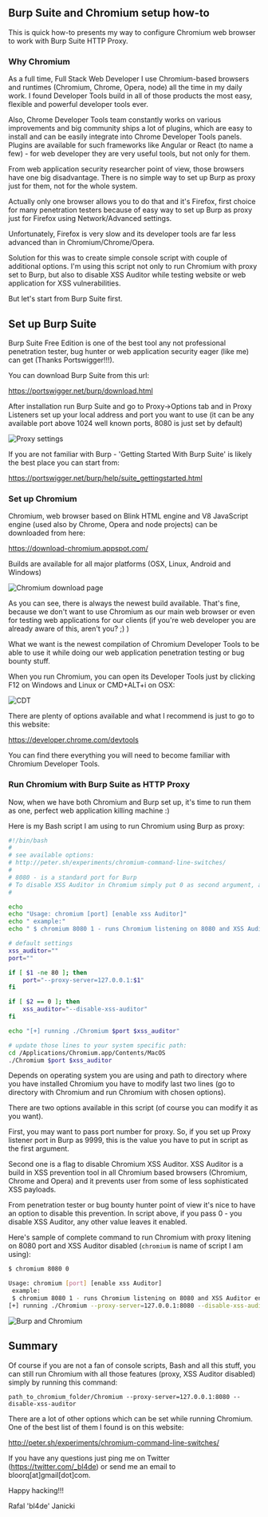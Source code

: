 ## Burp Suite and Chromium setup how-to

This is quick how-to presents my way to configure Chromium web browser to work with Burp Suite HTTP Proxy.

### Why Chromium

As a full time, Full Stack Web Developer I use Chromium-based browsers and runtimes (Chromium, Chrome, Opera, node) all the time in my daily work. I found Developer Tools build in all of those products the most easy, flexible and powerful developer tools ever.  

Also, Chrome Developer Tools team constantly works on various improvements and big community ships a lot of plugins, which are easy to install and can be easily integrate into Chrome Developer Tools panels. Plugins are available for such frameworks like Angular or React (to name a few) - for web developer they are very useful tools, but not only for them.

From web application security researcher point of view, those browsers have one big disadvantage. There is no simple way to set up Burp as proxy just for them, not for the whole system.

Actually only one browser allows you to do that and it's Firefox, first choice for many penetration testers because of easy way to set up Burp as proxy just for Firefox using Network/Advanced settings. 

Unfortunately, Firefox is very slow and its developer tools are far less advanced than in Chromium/Chrome/Opera.

Solution for this was to create simple console script with couple of additional options. I'm using this script not only to run Chromium with proxy set to Burp, but also to disable XSS Auditor while testing website or web application for XSS vulnerabilities.

But let's start from Burp Suite first.

## Set up Burp Suite

Burp Suite Free Edition is one of the best tool any not professional penetration tester, bug hunter or web application security eager (like me) can get (Thanks Portswigger!!!).

You can download Burp Suite from this url:

https://portswigger.net/burp/download.html

After installation run Burp Suite and go to Proxy->Options tab and in Proxy Listeners set up your local address and port you want to use (it can be any available port above 1024 well known ports, 8080 is just set by default)

![Proxy settings](assets/proxy1.png)

If you are not familiar with Burp - 'Getting Started With Burp Suite' is likely the best place you can start from:

https://portswigger.net/burp/help/suite_gettingstarted.html


### Set up Chromium

Chromium, web browser based on Blink HTML engine and V8 JavaScript engine (used also by Chrome, Opera and node projects) can be downloaded from here:

https://download-chromium.appspot.com/

Builds are available for all major platforms (OSX, Linux, Android and Windows)

![Chromium download page](assets/chromium.png)

As you can see, there is always the newest build available. That's fine, because we don't want to use Chromium as our main web browser or even for testing web applications for our clients (if you're web developer you are already aware of this, aren't you? ;) )

What we want is the newest compilation of Chromium Developer Tools to be able to use it while doing our web application penetration testing or bug bounty stuff.

When you run Chromium, you can open its Developer Tools just by clicking F12 on Windows and Linux or CMD+ALT+i on OSX:

![CDT](assets/dt1.png)

There are plenty of options available and what I recommend is just to go to this website:

https://developer.chrome.com/devtools

You can find there everything you will need to become familiar with Chromium Developer Tools.

### Run Chromium with Burp Suite as HTTP Proxy

Now, when we have both Chromium and Burp set up, it's time to run them as one, perfect web application killing machine :)

Here is my Bash script I am using to run Chromium using Burp as proxy:

```bash
#!/bin/bash
#
# see available options:
# http://peter.sh/experiments/chromium-command-line-switches/
#
# 8080 - is a standard port for Burp
# To disable XSS Auditor in Chromium simply put 0 as second argument, any other value leaves XSS Auditor enabled
#

echo
echo "Usage: chromium [port] [enable xss Auditor]"
echo " example:"
echo " $ chromium 8080 1 - runs Chromium listening on 8080 and XSS Auditor enabled"

# default settings
xss_auditor=""
port=""

if [ $1 -ne 80 ]; then
	port="--proxy-server=127.0.0.1:$1"
fi

if [ $2 == 0 ]; then
	xss_auditor="--disable-xss-auditor"
fi

echo "[+] running ./Chromium $port $xss_auditor"

# update those lines to your system specific path:
cd /Applications/Chromium.app/Contents/MacOS
./Chromium $port $xss_auditor

```

Depends on operating system you are using and path to directory where you have installed Chromium you have to modify last two lines (go to directory with Chromium and run Chromium with chosen options).

There are two options available in this script (of course you can modify it as you want).

First, you may want to pass port number for proxy. So, if you set up Proxy listener port in Burp as 9999, this is the value you have to put in script as the first argument.

Second one is a flag to disable Chromium XSS Auditor. XSS Auditor is a build in XSS prevention tool in all Chromium based browsers (Chromium, Chrome and Opera) and it prevents user from some of less sophisticated XSS payloads.

From penetration tester or bug bounty hunter point of view it's nice to have an option to disable this prevention. In script above, if you pass 0 - you disable XSS Auditor, any other value leaves it enabled.

Here's sample of complete command to run Chromium with proxy litening on 8080 port and XSS Auditor disabled (```chromium``` is name of script I am using):

```bash
$ chromium 8080 0

Usage: chromium [port] [enable xss Auditor]
 example:
 $ chromium 8080 1 - runs Chromium listening on 8080 and XSS Auditor enabled
[+] running ./Chromium --proxy-server=127.0.0.1:8080 --disable-xss-auditor
```

![Burp and Chromium](assets/burp_with_chromium.png)

## Summary

Of course if you are not a fan of console scripts, Bash and all this stuff, you can still run Chromium with all those features (proxy, XSS Auditor disabled) simply by running this command:

```
path_to_chromium_folder/Chromium --proxy-server=127.0.0.1:8080 --disable-xss-auditor
```

There are a lot of other options which can be set while running Chromium. One of the best list of them I found is on this website:

http://peter.sh/experiments/chromium-command-line-switches/


If you have any questions just ping me on Twitter (https://twitter.com/_bl4de) or send me an email to bloorq[at]gmail[dot]com.

Happy hacking!!!

Rafal 'bl4de' Janicki

